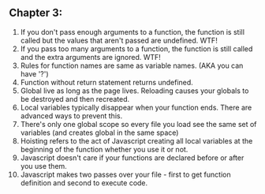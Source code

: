 ## Chapter 3:

1. If you don't pass enough arguments to a function, the function is still called but the values that aren't passed are undefined. WTF!
2. If you pass too many arguments to a function, the function is still called and the extra arguments are ignored. WTF!
3. Rules for function names are same as variable names. (AKA you can have '?')
4. Function without return statement returns undefined.
5. Global live as long as the page lives. Reloading causes your globals to be destroyed and then recreated.
6. Local variables typically disappear when your function ends. There are advanced ways to prevent this.
7. There's only one global scope so every file you load see the same set of variables (and creates global in the same space)
8. Hoisting refers to the act of Javascript creating all local variables at the beginning of the function whether you use it or not.
9. Javascript doesn't care if your functions are declared before or after you use them.
10. Javascript makes two passes over your file - first to get function definition and second to execute code.

